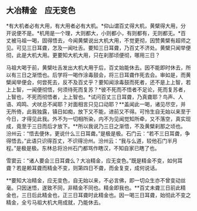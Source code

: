 ##  大冶精金　应无变色

*有大机者必有大用，有大用者必有大机。*仰山谓百丈得大机，黄檗得大用，分开说便不是。*机用是一个理，大则都大，小则都小，有则都有，无则都无。*百丈被马祖一喝，固得悟去，今闻黄檗说出大机大用，不觉更彻，因赞黄檗有超师之见。可见三日耳聋，怎及一闻吐舌。要知三日耳聋，乃百丈不济处。黄檗只闻举便彻，此是大机大用。更要知大机大用，只在刹那顷便彻，哪用三日？

马祖大喝于前，黄檗吐舌发出大机大用于后，百丈始能休去。因不能即时休去，所以有三日之渐悟也。后学将一喝作涂毒鼓会，将三日耳聋作死去会。审如是，而黄檗闻举便会，何尝死去，反不及百丈乎？要知闻涂毒鼓而死者，还不是上上智，若上上智，一闻便彻悟，何须待死而复苏？*彼不死而不悟者不足论，死而复苏者，上智也，不死而彻悟者，上上智也。*试问百丈三日耳聋，乃真聋耶？鸟声、人语、鸡鸣、犬吠总不闻耶？对面相言只见口动耶？**盖闻此一喝，诸见尽空，并无所倚，此我独露，镇日如痴，放下又不能，进前又不得。可怜生自无始以来至于今日，才得见此我。外不为一切相所染，内不为见闻觉知所牵，又不落空，真实现成，竟至于三日而后才放下。**所以我说乃三日之渐悟，不及黄檗刹那之顷也。汾州云：“悟去便休，更说什么三日耳聋。”是极是极。石门云：“若不三日耳聋，争得悟去。”此语只识得百丈，不识得汾州。汾州云：“我与么道，较他石门半月程。”是极是极。东林总将汾州石门都骂作瞎汉，不知自家已瞎了也。

雪窦云：“诸人要会三日耳聋么？大冶精金，应无变色。”既是精金不变，如何耳聋？若是赖耳聋而精金不变，则第四日不聋，而金复变，成何说话。

**要知大冶精金，应无变色，自无始以来，不必言佛，即一切众生亦不曾变动丝毫。只因迷悟，遂致不同，非精金不同也。精金即我也。**百丈未聋三日前此精金也，三日后此精金也，正三日耳聋时此精金也。因一喝三日耳聋，始彻此不变之精金，全亏马祖大机大用成就，乃能休去。




